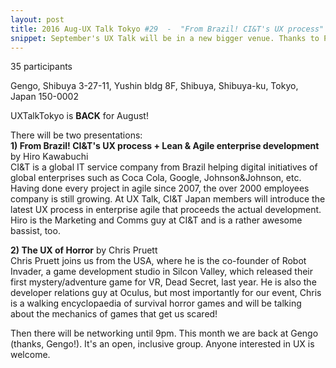 ```yaml
---
layout: post
title: 2016 Aug-UX Talk Tokyo #29  -  "From Brazil! CI&T's UX process" by Hiro Kawabuchi & "The UX of Horror" by Chris Pruett
snippet: September's UX Talk will be in a new bigger venue. Thanks to Pivotal for agreeing to host the -
---
```

35 participants

Gengo, Shibuya 3-27-11, Yushin bldg 8F, Shibuya, Shibuya-ku, Tokyo, Japan 150-0002

UXTalkTokyo is <strong>BACK</strong> for August!

There will be two presentations:<br>
<strong>1) From Brazil! CI&amp;T's UX process + Lean &amp; Agile enterprise development</strong> by Hiro Kawabuchi<br>
CI&amp;T is a global IT service company from Brazil helping digital initiatives of global enterprises such as Coca Cola, Google, Johnson&amp;Johnson, etc. Having done every project in agile since 2007, the over 2000 employees company is still growing. At UX Talk, CI&amp;T Japan members will introduce the latest UX process in enterprise agile that proceeds the actual development. Hiro is the Marketing and Comms guy at CI&amp;T and is a rather awesome bassist, too.

<strong>2) The UX of Horror</strong> by Chris Pruett<br>
Chris Pruett joins us from the USA, where he is the co-founder of Robot Invader, a game development studio in Silcon Valley, which released their first mystery/adventure game for VR, Dead Secret, last year. He is also the developer relations guy at Oculus, but most importantly for our event, Chris is a walking encyclopaedia of survival horror games and will be talking about the mechanics of games that get us scared! 

Then there will be networking until 9pm. This month we are back at Gengo (thanks, Gengo!). It's an open, inclusive group. Anyone interested in UX is welcome.

